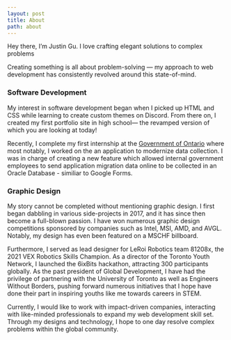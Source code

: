 ```yaml
---
layout: post
title: About
path: about
---
```


Hey there, I’m Justin Gu. I love crafting elegant solutions to complex problems

Creating something is all about problem-solving — my approach to web development has consistently revolved around this state-of-mind. 

### Software Development
My interest in software development began when I picked up HTML and CSS while learning to create custom themes on Discord. From there on, I created my first portfolio site in high school— the revamped version of which you are looking at today!

Recently, I complete my first internship at the [Government of Ontario](https://www.ontario.ca/page/government-ontario) where most notably, I worked on the an application to modernize data collection. I was in charge of creating a new feature which allowed internal government employees to send application migration data online to be collected in an Oracle Database - similiar to Google Forms.

### Graphic Design
My story cannot be completed without mentioning graphic design. I first began dabbling in various side-projects in 2017, and it has since then become a full-blown passion. I have won numerous graphic design competitions sponsored by companies such as Intel, MSI, AMD, and AVGL. Notably, my design has even been featured on a MSCHF billboard.

Furthermore, I served as lead designer for LeRoi Robotics team 81208x, the 2021 VEX Robotics Skills Champion. As a director of the Toronto Youth Network, I launched the 6ixBits hackathon, attracting 300 participants globally. As the past president of Global Development, I have had the privilege of partnering with the University of Toronto as well as Engineers Without Borders, pushing forward numerous initiatives that I hope have done their part in inspiring youths like me towards careers in STEM.

Currently, I would like to work with impact-driven companies, interacting with like-minded professionals to expand my web development skill set. Through my designs and technology, I hope to one day resolve complex problems within the global community. 

